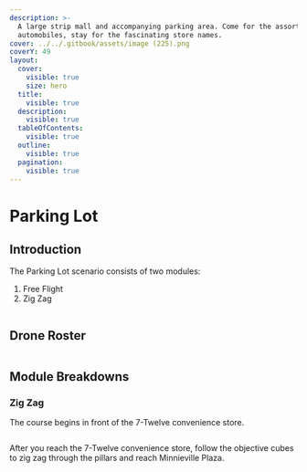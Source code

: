 ```yaml
---
description: >-
  A large strip mall and accompanying parking area. Come for the assortment of
  automobiles, stay for the fascinating store names.
cover: ../../.gitbook/assets/image (225).png
coverY: 49
layout:
  cover:
    visible: true
    size: hero
  title:
    visible: true
  description:
    visible: true
  tableOfContents:
    visible: true
  outline:
    visible: true
  pagination:
    visible: true
---
```


# Parking Lot

## Introduction

The Parking Lot scenario consists of two modules:

1. Free Flight
2. Zig Zag

<figure><img src="../../.gitbook/assets/image (254).png" alt=""><figcaption></figcaption></figure>

## Drone Roster

<figure><img src="../../.gitbook/assets/image (255).png" alt=""><figcaption></figcaption></figure>

## Module Breakdowns

### Zig Zag

The course begins in front of the 7-Twelve convenience store.

<figure><img src="../../.gitbook/assets/image (256).png" alt=""><figcaption></figcaption></figure>

After you reach the 7-Twelve convenience store, follow the objective cubes to zig zag through the pillars and reach Minnieville Plaza.

<figure><img src="../../.gitbook/assets/image (257).png" alt=""><figcaption></figcaption></figure>

<figure><img src="../../.gitbook/assets/image (258).png" alt=""><figcaption></figcaption></figure>

<figure><img src="../../.gitbook/assets/image (259).png" alt=""><figcaption></figcaption></figure>
